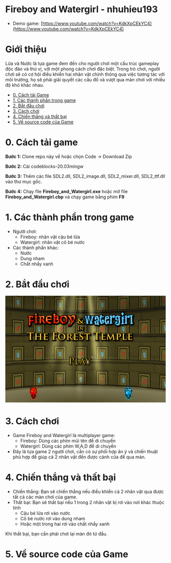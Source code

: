 # Fireboy and Watergirl - nhuhieu193
- Demo game: [https://www.youtube.com/watch?v=KdkXpCEkYC4](https://www.youtube.com/watch?v=KdkXpCEkYC4)

# Giới thiệu
Lửa và Nước là tựa game đem đến cho người chơi một cấu trúc gameplay độc đáo và thú vị, với một phong cách chơi đặc biệt. Trong trò chơi, người chơi sẽ có cơ hội điều khiển hai nhân vật chính thông qua việc tương tác với môi trường, họ sẽ phải giải quyết các câu đố và vượt qua màn chơi với nhiều độ khó khác nhau.

 - [0. Cách tải Game](#0-Cách-tải-game)
 - [1. Các thành phần trong game](#1-Các-thành-phần-trong-game)
 - [2. Bắt đầu chơi](#2-Bắt-đầu-chơi)
 - [3. Cách chơi](#3-Cách-chơi)
 - [4. Chiến thắng và thất bại](#4-Chiến-thắng-và-thất-bại)
 - [5. Về source code của Game](#5-Về-source-code-của-Game)

# 0. Cách tải game

**Bước 1:** Clone repo này về hoặc chọn Code -> Download Zip

**Bước 2:** Cài codeblocks-20.03mingw

**Bước 3:** Thêm các file SDL2.dll, SDL2_image.dll, SDL2_mixer.dll, SDL2_ttf.dll vào thư mục gốc.

**Bước 4:** Chạy file **Fireboy_and_Watergirl.exe** hoặc mở file **Fireboy_and_Watergirl.cbp** và chạy game bằng phím **F9**

# 1. Các thành phần trong game
- Người chơi:
    * Fireboy: nhân vật cậu bé lửa
    * Watergirl: nhân vật cô bé nước
- Các thành phần khác:
    * Nước
    * Dung nham
    * Chất nhầy xanh
      
# 2. Bắt đầu chơi

![Image](https://github.com/nhuhieu193/fireboy_and_watergirl/blob/master/Fireboy_and_Watergirl/media/IntroBackground.png)

# 3. Cách chơi
- Game Fireboy and Watergirl là multiplayer game:
     * Fireboy: Dùng các phím mũi tên để di chuyển
     * Watergirl: Dùng các phím W,A,D để di chuyển
- Đây là tựa game 2 người chơi, cần có sự phối hợp ăn ý và chiến thuật phù hợp để giúp cả 2 nhân vật đến được cảnh cửa để qua màn. 

# 4. Chiến thắng và thất bại
- Chiến thắng: Bạn sẽ chiến thắng nếu điều khiển cả 2 nhân vật qua được tất cả các màn chơi của game.
- Thất bại: Bạn sẽ thất bại nếu 1 trong 2 nhân vật bị rơi vào nơi khác thuộc tính
     * Cậu bé lửa rơi vào nước
     * Cô bé nước rơi vào dung nham
     * Hoặc một trong hai rơi vào chất nhầy xanh
</div>
Khi thất bại, bạn cần phải chơi lại màn đó từ đầu.
 
# 5. Về source code của Game

